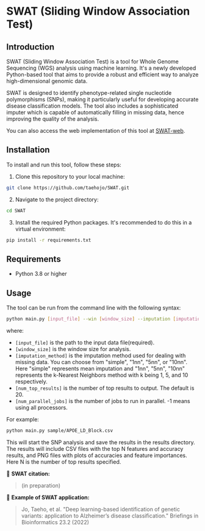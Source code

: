 # SWAT (Sliding Window Association Test) 

## Introduction

SWAT (Sliding Window Association Test) is a tool for Whole Genome Sequencing (WGS) analysis using machine learning. It's a newly developed Python-based tool that aims to provide a robust and efficient way to analyze high-dimensional genomic data.

SWAT is designed to identify phenotype-related single nucleotide polymorphisms (SNPs), making it particularly useful for developing accurate disease classification models. The tool also includes a sophisticated imputer which is capable of automatically filling in missing data, hence improving the quality of the analysis.

You can also access the web implementation of this tool at [SWAT-web](https://www.swatweb.org).

## Installation

To install and run this tool, follow these steps:

1. Clone this repository to your local machine:

```bash
git clone https://github.com/taehojo/SWAT.git
```

2. Navigate to the project directory:

```bash
cd SWAT
```

3. Install the required Python packages. It's recommended to do this in a virtual environment:

```bash
pip install -r requirements.txt
```

## Requirements
- Python 3.8 or higher

## Usage
The tool can be run from the command line with the following syntax:

```bash
python main.py [input_file] --win [window_size] --imputation [imputation_method] --num_results [num_top_results] --num_jobs [num_parallel_jobs]
```

where:

- `[input_file]` is the path to the input data file(required).
- `[window_size]` is the window size for analysis.
- `[imputation_method]` is the imputation method used for dealing with missing data. You can choose from "simple", "1nn", "5nn", or "10nn". Here "simple" represents mean imputation and "1nn", "5nn", "10nn" represents the k-Nearest Neighbors method with k being 1, 5, and 10 respectively.
- `[num_top_results]` is the number of top results to output. The default is 20.
- `[num_parallel_jobs]` is the number of jobs to run in parallel. -1 means using all processors.

For example:
```bash
python main.py sample/APOE_LD_Block.csv
```

This will start the SNP analysis and save the results in the results directory. The results will include CSV files with the top N features and accuracy results, and PNG files with plots of accuracies and feature importances. Here N is the number of top results specified.


:bookmark: **SWAT citation:**

> (in preparation)


:bookmark: **Example of SWAT application:**

> Jo, Taeho, et al. "Deep learning-based identification of genetic variants: application to Alzheimer’s disease classification." Briefings in Bioinformatics 23.2 (2022)


